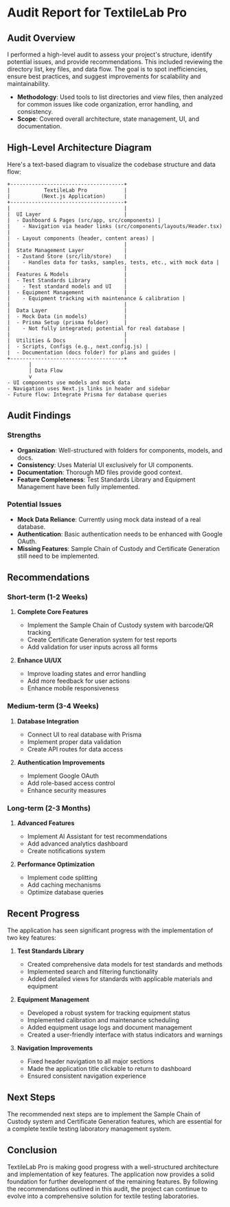 # Audit Report for TextileLab Pro

## Audit Overview
I performed a high-level audit to assess your project's structure, identify potential issues, and provide recommendations. This included reviewing the directory list, key files, and data flow. The goal is to spot inefficiencies, ensure best practices, and suggest improvements for scalability and maintainability.

- **Methodology**: Used tools to list directories and view files, then analyzed for common issues like code organization, error handling, and consistency.
- **Scope**: Covered overall architecture, state management, UI, and documentation.

## High-Level Architecture Diagram
Here's a text-based diagram to visualize the codebase structure and data flow:

```
+-------------------------------------+
|           TextileLab Pro            |
|          (Next.js Application)      |
+-------------------------------------+
|                                     |
|  UI Layer                           |
|  - Dashboard & Pages (src/app, src/components) |
|    - Navigation via header links (src/components/layouts/Header.tsx) |
|  - Layout components (header, content areas) |
|                                     |
|  State Management Layer             |
|  - Zustand Store (src/lib/store)    |
|    - Handles data for tasks, samples, tests, etc., with mock data |
|                                     |
|  Features & Models                  |
|  - Test Standards Library           |
|    - Test standard models and UI    |
|  - Equipment Management             |
|    - Equipment tracking with maintenance & calibration |
|                                     |
|  Data Layer                         |
|  - Mock Data (in models)            |
|  - Prisma Setup (prisma folder)     |
|    - Not fully integrated; potential for real database |
|                                     |
|  Utilities & Docs                   |
|  - Scripts, Configs (e.g., next.config.js) |
|  - Documentation (docs folder) for plans and guides |
+-------------------------------------+
       |
       | Data Flow
       v
- UI components use models and mock data
- Navigation uses Next.js links in header and sidebar
- Future flow: Integrate Prisma for database queries
```

## Audit Findings
### Strengths
- **Organization**: Well-structured with folders for components, models, and docs.
- **Consistency**: Uses Material UI exclusively for UI components.
- **Documentation**: Thorough MD files provide good context.
- **Feature Completeness**: Test Standards Library and Equipment Management have been fully implemented.

### Potential Issues
- **Mock Data Reliance**: Currently using mock data instead of a real database.
- **Authentication**: Basic authentication needs to be enhanced with Google OAuth.
- **Missing Features**: Sample Chain of Custody and Certificate Generation still need to be implemented.

## Recommendations

### Short-term (1-2 Weeks)
1. **Complete Core Features**
   - Implement the Sample Chain of Custody system with barcode/QR tracking
   - Create Certificate Generation system for test reports
   - Add validation for user inputs across all forms

2. **Enhance UI/UX**
   - Improve loading states and error handling
   - Add more feedback for user actions
   - Enhance mobile responsiveness

### Medium-term (3-4 Weeks)
1. **Database Integration**
   - Connect UI to real database with Prisma
   - Implement proper data validation
   - Create API routes for data access

2. **Authentication Improvements**
   - Implement Google OAuth
   - Add role-based access control
   - Enhance security measures

### Long-term (2-3 Months)
1. **Advanced Features**
   - Implement AI Assistant for test recommendations
   - Add advanced analytics dashboard
   - Create notifications system

2. **Performance Optimization**
   - Implement code splitting
   - Add caching mechanisms
   - Optimize database queries

## Recent Progress
The application has seen significant progress with the implementation of two key features:

1. **Test Standards Library**
   - Created comprehensive data models for test standards and methods
   - Implemented search and filtering functionality
   - Added detailed views for standards with applicable materials and equipment

2. **Equipment Management**
   - Developed a robust system for tracking equipment status
   - Implemented calibration and maintenance scheduling
   - Added equipment usage logs and document management
   - Created a user-friendly interface with status indicators and warnings

3. **Navigation Improvements**
   - Fixed header navigation to all major sections
   - Made the application title clickable to return to dashboard
   - Ensured consistent navigation experience

## Next Steps
The recommended next steps are to implement the Sample Chain of Custody system and Certificate Generation features, which are essential for a complete textile testing laboratory management system.

## Conclusion
TextileLab Pro is making good progress with a well-structured architecture and implementation of key features. The application now provides a solid foundation for further development of the remaining features. By following the recommendations outlined in this audit, the project can continue to evolve into a comprehensive solution for textile testing laboratories.
